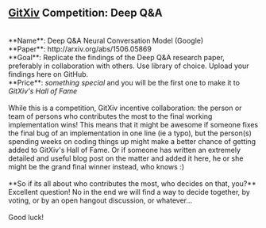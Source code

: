 ## [GitXiv](http://gitxiv.com) Competition: Deep Q&A
<br/>
**Name**: Deep Q&A Neural Conversation Model (Google)<br/>
**Paper**: http://arxiv.org/abs/1506.05869<br/>
**Goal**: Replicate the findings of the Deep Q&A research paper, preferably in collaboration with others. Use library of choice. Upload your findings here on GitHub.<br/>
**Price**: <i>something special</i> and you will be the first one to make it to <i>GitXiv's Hall of Fame</i><br/>
<br/>
While this is a competition, GitXiv incentive collaboration: the person or team of persons who contributes the most to the final working implementation wins! This means that it might be awesome if someone fixes the final bug of an implementation in one line (ie a typo), but the person(s) spending weeks on coding things up might make a better chance of getting added to GitXiv's Hall of Fame. Or if someone has written an extremely detailed and useful blog post on the matter and added it here, he or she might be the grand final winner instead, who knows :)<br/>

<br/>
**So if its all about who contributes the most, who decides on that, you?**<br/>
Excellent question! No in the end we will find a way to decide together, by voting, or by an open hangout discussion, or whatever...<br/>
<br/>
Good luck!
